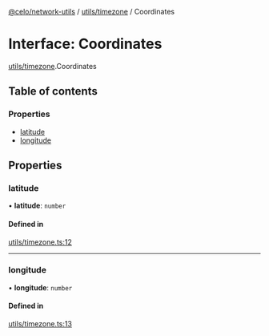 [@celo/network-utils](../README.md) / [utils/timezone](../modules/utils_timezone.md) / Coordinates

# Interface: Coordinates

[utils/timezone](../modules/utils_timezone.md).Coordinates

## Table of contents

### Properties

- [latitude](utils_timezone.Coordinates.md#latitude)
- [longitude](utils_timezone.Coordinates.md#longitude)

## Properties

### latitude

• **latitude**: `number`

#### Defined in

[utils/timezone.ts:12](https://github.com/celo-org/developer-tooling/blob/master/packages/sdk/network-utils/src/utils/timezone.ts#L12)

___

### longitude

• **longitude**: `number`

#### Defined in

[utils/timezone.ts:13](https://github.com/celo-org/developer-tooling/blob/master/packages/sdk/network-utils/src/utils/timezone.ts#L13)
